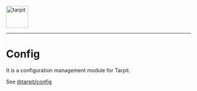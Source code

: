 <p>
    <a href="https://www.tarpit.cc">
        <img src="https://www.tarpit.cc/assets/tarpit.svg" alt="tarpit" height="60">
    </a>
</p>

---

# Config

It is a configuration management module for Tarpit.

See [@tarpit/config](https://www.tarpit.cc/apis/config)
